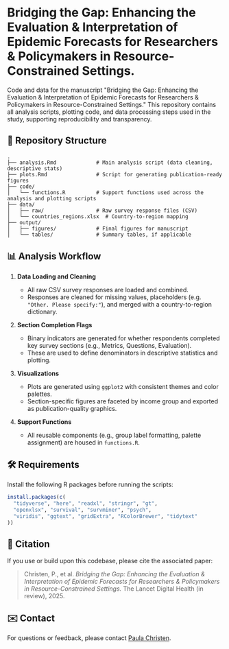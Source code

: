 # Bridging the Gap: Enhancing the Evaluation &amp; Interpretation of Epidemic Forecasts for Researchers &amp; Policymakers in Resource-Constrained Settings.
Code and data for the manuscript "Bridging the Gap: Enhancing the Evaluation &amp; Interpretation of Epidemic Forecasts for Researchers &amp; Policymakers in Resource-Constrained Settings." This repository contains all analysis scripts, plotting code, and data processing steps used in the study, supporting reproducibility and transparency.


## 📂 Repository Structure

```
.
├── analysis.Rmd             # Main analysis script (data cleaning, descriptive stats)
├── plots.Rmd                # Script for generating publication-ready figures
├── code/
│   └── functions.R          # Support functions used across the analysis and plotting scripts
├── data/
│   ├── raw/                 # Raw survey response files (CSV)
│   └── countries_regions.xlsx  # Country-to-region mapping
├── output/
│   ├── figures/             # Final figures for manuscript
│   └── tables/              # Summary tables, if applicable
```

## 📊 Analysis Workflow

1. **Data Loading and Cleaning**
   - All raw CSV survey responses are loaded and combined.
   - Responses are cleaned for missing values, placeholders (e.g. `"Other. Please specify:"`), and merged with a country-to-region dictionary.

2. **Section Completion Flags**
   - Binary indicators are generated for whether respondents completed key survey sections (e.g., Metrics, Questions, Evaluation).
   - These are used to define denominators in descriptive statistics and plotting.

3. **Visualizations**
   - Plots are generated using `ggplot2` with consistent themes and color palettes.
   - Section-specific figures are faceted by income group and exported as publication-quality graphics.

4. **Support Functions**
   - All reusable components (e.g., group label formatting, palette assignment) are housed in `functions.R`.

## 🛠 Requirements

Install the following R packages before running the scripts:

```r
install.packages(c(
  "tidyverse", "here", "readxl", "stringr", "gt",
  "openxlsx", "survival", "survminer", "psych",
  "viridis", "ggtext", "gridExtra", "RColorBrewer", "tidytext"
))
```

## 📘 Citation

If you use or build upon this codebase, please cite the associated paper:

> Christen, P., et al. *Bridging the Gap: Enhancing the Evaluation & Interpretation of Epidemic Forecasts for Researchers & Policymakers in Resource-Constrained Settings.* The Lancet Digital Health (in review), 2025.

## ✉️ Contact

For questions or feedback, please contact [Paula Christen](mailto:paula.christen@cema.africa).
